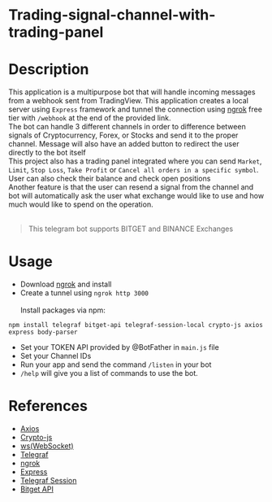 # Trading-signal-channel-with-trading-panel
# Description
This application is a multipurpose bot that will handle incoming messages from a webhook sent from TradingView. This application creates a local server using ``Express`` framework and tunnel the connection using [ngrok](https://ngrok.com/) free tier with ```/webhook``` at the end of the provided link. <br />
The bot can handle 3 different channels in order to difference between signals of Cryptocurrency, Forex, or Stocks and send it to the proper channel. Message will also have an added button to redirect the user directly to the bot itself<br />
This project also has a trading panel integrated where you can send ``Market``, ``Limit``, ``Stop Loss``, ``Take Profit`` or ``Cancel all orders in a specific symbol``. User can also check their balance and check open positions <br />
Another feature is that the user can resend a signal from the channel and bot will automatically ask the user what exchange would like to use and how much would like to spend on the operation. <br /> <br />

> This telegram bot supports BITGET and BINANCE Exchanges

# Usage
- Download [ngrok](https://ngrok.com/) and install
- Create a tunnel using ```ngrok http 3000``` <br /> <br />
Install packages via npm:
```
npm install telegraf bitget-api telegraf-session-local crypto-js axios express body-parser
```
- Set your TOKEN API provided by @BotFather in ``main.js`` file
- Set your Channel IDs
- Run your app and send the command ``/listen`` in your bot
- ``/help`` will give you a list of commands to use the bot.

# References
- [Axios](https://www.npmjs.com/package/axios)
- [Crypto-js](https://www.npmjs.com/package/crypto-js)
- [ws(WebSocket)](https://www.npmjs.com/package/ws)
- [Telegraf](https://www.npmjs.com/package/telegraf)
- [ngrok](https://ngrok.com/)
- [Express](https://www.npmjs.com/package/express)
- [Telegraf Session](https://www.npmjs.com/package/telegraf-session-local)
- [Bitget API](https://www.npmjs.com/package/bitget-api)
